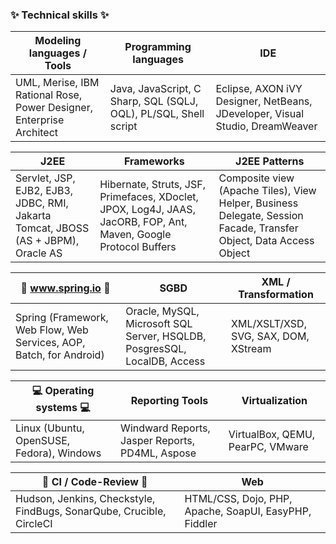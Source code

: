 ### ✨ Technical skills ✨ 

| Modeling languages / Tools | Programming languages | IDE |
|---|---|---|
| UML, Merise, IBM Rational Rose, Power Designer, Enterprise Architect | Java, JavaScript, C Sharp, SQL (SQLJ, OQL), PL/SQL, Shell script | Eclipse, AXON iVY Designer, NetBeans, JDeveloper, Visual Studio, DreamWeaver |

| J2EE | Frameworks | J2EE Patterns |
|---|---|---|
| Servlet, JSP, EJB2, EJB3, JDBC, RMI, Jakarta Tomcat, JBOSS (AS + JBPM), Oracle AS | Hibernate, Struts, JSF, Primefaces, XDoclet, JPOX, Log4J, JAAS, JacORB, FOP, Ant, Maven, Google Protocol Buffers | Composite view (Apache Tiles), View Helper, Business Delegate, Session Facade, Transfer Object, Data Access Object |

| :leaves: www.spring.io :leaves: | SGBD | XML / Transformation |
|---|---|---|
| Spring (Framework, Web Flow, Web Services, AOP, Batch, for Android) | Oracle, MySQL, Microsoft SQL Server, HSQLDB, PosgresSQL, LocalDB, Access | XML/XSLT/XSD, SVG, SAX, DOM, XStream |

| :computer: Operating systems :computer: | Reporting Tools | Virtualization |
|---|---|---|
| Linux (Ubuntu, OpenSUSE, Fedora), Windows | Windward Reports, Jasper Reports, PD4ML, Aspose | VirtualBox, QEMU, PearPC, VMware |

| :arrows_counterclockwise: CI / Code-Review :arrows_counterclockwise: | Web |
|---|---|
| Hudson, Jenkins, Checkstyle, FindBugs, SonarQube, Crucible, CircleCI | HTML/CSS, Dojo, PHP, Apache, SoapUI, EasyPHP, Fiddler |

<!--
**majeed-hm/majeed-hm** is a ✨ _special_ ✨ repository because its `README.md` (this file) appears on your GitHub profile.

Here are some ideas to get you started:

- 🔭 I’m currently working on ...
- 🌱 I’m currently learning ...
- 👯 I’m looking to collaborate on ...
- 🤔 I’m looking for help with ...
- 💬 Ask me about ...
- 📫 How to reach me: ...
- 😄 Pronouns: ...
- ⚡ Fun fact: ...
-->
